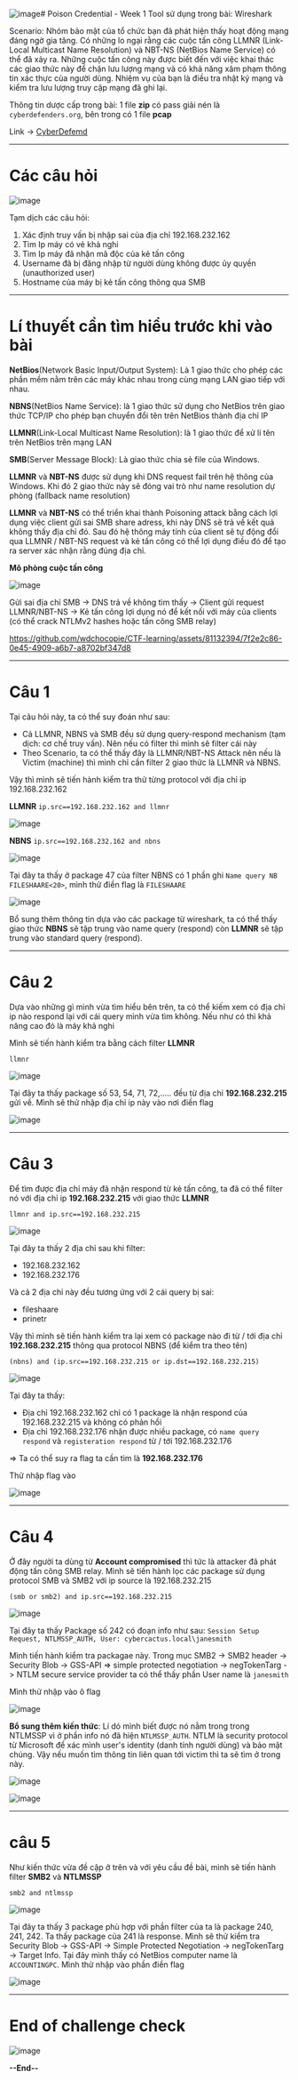 ![image](https://github.com/wdchocopie/CTF-learning/assets/81132394/15a675b0-a588-4586-ba5e-977462e7541d)# Poison Credential - Week 1
Tool sử dụng trong bài: Wireshark

Scenario: Nhóm bảo mật của tổ chức bạn đã phát hiện thấy hoạt động mạng đáng ngờ gia tăng. Có những lo ngại rằng các cuộc tấn công LLMNR (Link-Local Multicast Name Resolution) và NBT-NS (NetBios Name Service) có thể đã xảy ra. Những cuộc tấn công này được biết đến với việc khai thác các giao thức này để chặn lưu lượng mạng và có khả năng xâm phạm thông tin xác thực của người dùng. Nhiệm vụ của bạn là điều tra nhật ký mạng và kiểm tra lưu lượng truy cập mạng đã ghi lại.

Thông tin dược cấp trong bài: 1 file **zip** có pass giải nén là `cyberdefenders.org`, bên trong có 1 file **pcap**

Link -> [CyberDefemd](https://cyberdefenders.org/blueteam-ctf-challenges/poisonedcredentials/)

----
# Các câu hỏi

![image](https://github.com/wdchocopie/CTF-learning/assets/81132394/081708c9-ae37-44e3-ad9d-c2c6730f06a7)

Tạm dịch các câu hỏi:
1. Xác định truy vấn bị nhập sai của địa chỉ 192.168.232.162
2. Tìm Ip máy có vẻ khả nghi
3. Tìm Ip máy đã nhận mã độc của kẻ tấn công
4. Username đã bị đăng nhập từ người dùng không được ủy quyền (unauthorized user)
5. Hostname của máy bị kẻ tấn công thông qua SMB

----
# Lí thuyết cần tìm hiểu trước khi vào bài
**NetBios**(Network Basic Input/Output System): Là 1 giao thức cho phép các phần mềm nằm trên các máy khác nhau trong cùng mạng LAN giao tiếp với nhau.

**NBNS**(NetBios Name Service): là 1 giao thức sử dụng cho NetBios trên giao thức TCP/IP cho phép bạn chuyển đổi tên trên NetBios thành địa chỉ IP

**LLMNR**(Link-Local Multicast Name Resolution): là 1 giao thức để xử lí tên trên NetBios trên mạng LAN

**SMB**(Server Message Block): Là giao thức chia sẻ file của Windows.

**LLMNR** và **NBT-NS** được sử dụng khi DNS request fail trên hệ thông của Windows. Khi đó 2 giao thức này sẽ đóng vai trò như name resolution dự phòng (fallback name resolution)

**LLMNR** và **NBT-NS** có thể triển khai thành Poisoning attack bằng cách lợi dụng việc client gửi sai SMB share adress, khi này DNS sẽ trả về kết quả không thấy địa chỉ đó. Sau đó hệ thông máy tính của client sẽ tự động đổi qua LLMNR / NBT-NS request và kẻ tấn công có thể lợi dụng điều đó để tạo ra server xác nhận rằng đúng địa chỉ.

**Mô phòng cuộc tấn công**

![image](https://github.com/wdchocopie/CTF-learning/assets/81132394/32745f68-1906-4805-922a-44f6a1c309aa)

Gửi sai địa chỉ SMB ->  DNS trả về không tìm thấy -> Client gửi request LLMNR/NBT-NS -> Kẻ tấn công lợi dụng nó để kết nối với máy của clients (có thể crack NTLMv2 hashes hoặc tấn công SMB relay)

https://github.com/wdchocopie/CTF-learning/assets/81132394/7f2e2c86-0e45-4909-a6b7-a8702bf347d8

----
# Câu 1
Tại câu hỏi này, ta có thể suy đoán như sau:
* Cả LLMNR, NBNS và SMB đều sử dụng query-respond mechanism (tạm dịch: cơ chế truy vấn). Nên nếu có filter thì mình sẽ filter cái này
* Theo Scenario, ta có thể thấy đây là LLMNR/NBT-NS Attack nên nếu là Victim (machine) thì mình chỉ cần filter 2 giao thức là LLMNR và NBNS.

Vậy thì mình sẽ tiến hành kiểm tra thử từng protocol với địa chỉ ip 192.168.232.162

**LLMNR**
`ip.src==192.168.232.162 and llmnr`

![image](https://github.com/wdchocopie/CTF-learning/assets/81132394/e3638918-e94f-4e47-83f3-1f7773ab2db2)

**NBNS**
`ip.src==192.168.232.162 and nbns`

![image](https://github.com/wdchocopie/CTF-learning/assets/81132394/efb4add4-7f57-4aa5-a488-ceec3905ff98)

Tại đây ta thấy ở package 47 của filter NBNS có 1 phần ghi `Name query NB FILESHAARE<20>`, mình thử điền flag là `FILESHAARE`

![image](https://github.com/wdchocopie/CTF-learning/assets/81132394/6c6bc8ab-da7f-47ae-9a33-bfc0cc932b53)

Bổ sung thêm thông tin dựa vào các package từ wireshark, ta có thể thấy giao thức **NBNS** sẽ tập trung vào name query (respond) còn **LLMNR** sẽ tập trung vào standard query (respond).

----
# Câu 2

Dựa vào những gì mình vừa tìm hiểu bên trên, ta có thể kiếm xem có địa chỉ ip nào respond lại với cái query mình vừa tìm không. Nếu như có thì khả năng cao đó là máy khả nghi

Mình sẽ tiến hành kiểm tra bằng cách filter **LLMNR**

`llmnr`

![image](https://github.com/wdchocopie/CTF-learning/assets/81132394/900b3d52-0548-4470-bdbc-35be51b2788b)

Tại đây ta thấy package số 53, 54, 71, 72,..... đều từ địa chỉ **192.168.232.215** gửi về. Mình sẽ thử nhập địa chỉ ip này vào nơi điền flag

![image](https://github.com/wdchocopie/CTF-learning/assets/81132394/0964ae3d-65d7-4aa6-b22e-d4f3cc21e986)

-----

# Câu 3

Để tìm được địa chỉ máy đã nhận respond từ kẻ tấn công, ta đã có thể filter nó với địa chỉ ip **192.168.232.215** với giao thức **LLMNR** 

`llmnr and ip.src==192.168.232.215`

![image](https://github.com/wdchocopie/CTF-learning/assets/81132394/dd252f49-be3c-4acf-91b8-d8cca3faae2e)

Tại đây ta thấy 2 địa chỉ sau khi filter:
* 192.168.232.162
* 192.168.232.176

Và cả 2 địa chỉ này đều tương ứng với 2 cái query bị sai:
* fileshaare
* prinetr

Vậy thì mình sẽ tiến hành kiểm tra lại xem có package nào đi từ / tới địa chỉ **192.168.232.215** thông qua protocol NBNS (để kiểm tra theo tên)

`(nbns) and (ip.src==192.168.232.215 or ip.dst==192.168.232.215)`

![image](https://github.com/wdchocopie/CTF-learning/assets/81132394/3bc98de6-86b2-476a-83b1-539ebf953a88)

Tại đây ta thấy:
* Địa chỉ 192.168.232.162 chỉ có 1 package là nhận respond của 192.168.232.215 và không có phản hồi
* Địa chỉ 192.168.232.176 nhận được nhiều package, có `name query respond` và `registeration respond` từ  / tới 192.168.232.176

=> Ta có thể suy ra flag ta cần tìm là **192.168.232.176**

Thử nhập flag vào

![image](https://github.com/wdchocopie/CTF-learning/assets/81132394/da337b64-2013-4241-b527-6c0781820ba2)

----
# Câu 4
Ở đây người ta dùng từ **Account compromised** thì tức là attacker đã phát động tấn công SMB relay. Mình sẽ tiến hành lọc các package sử dụng protocol SMB và SMB2
với ip source là 192.168.232.215

`(smb or smb2) and ip.src==192.168.232.215`

![image](https://github.com/wdchocopie/CTF-learning/assets/81132394/2efc9eff-1092-4461-9077-14d82c1a26d1)

Tại đây ta thấy Package số 242 có đoạn info như sau: `Session Setup Request, NTLMSSP_AUTH, User: cybercactus.local\janesmith`

Mình tiến hành kiểm tra packagae này. Trong mục SMB2 -> SMB2 header -> Security Blob -> GSS-API => simple protected negotiation -> negTokenTarg -> NTLM secure service provider ta có thể thấy phần User name là `janesmith`

Mình thử nhập vào ô flag

![image](https://github.com/wdchocopie/CTF-learning/assets/81132394/ca04bff3-fe6d-4081-9f06-d1596137ffdc)

**Bổ sung thêm kiến thức**: Lí dó mình biết được nó nằm trong trong NTLMSSP vì ở phần info nó đã hiện `NTLMSSP_AUTH`. NTLM là security protocol từ Microsoft để xác mình user's identity (danh tính người dùng) và bảo mật chúng. Vậy nếu muốn tìm thông tin liên quan tới victim thì ta sẽ tìm ở trong này.

![image](https://github.com/wdchocopie/CTF-learning/assets/81132394/49e49745-9126-48cd-9a2b-d33086de1d12)

![image](https://github.com/wdchocopie/CTF-learning/assets/81132394/2bb68606-ef23-4efb-9799-5fd6d932d3f1)

----
# câu 5

Như kiến thức vừa đề cập ở trên và với yêu cầu đề bài, mình sẽ tiến hành filter **SMB2** và **NTLMSSP**

`smb2 and ntlmssp`

![image](https://github.com/wdchocopie/CTF-learning/assets/81132394/3da0fbce-c90b-43d7-87c6-cc7d40edd1ba)

Tại đây ta thấy 3 package phù hợp với phần filter của ta là package 240, 241, 242. Ta thấy package của 241 là response. Mình sẽ thử kiểm tra Security Blob -> GSS-API -> Simple Protected Negotiation -> negTokenTarg -> Target Info. Tại đây mình thấy có NetBios computer name là `ACCOUNTINGPC`. Mình thử nhập vào phần điền flag

![image](https://github.com/wdchocopie/CTF-learning/assets/81132394/594b7de1-f707-4e6f-8a2a-70259f9bed90)

----
# End of challenge check

![image](https://github.com/wdchocopie/CTF-learning/assets/81132394/6974b614-1dea-449a-b9c6-a9e1cdfb5d5e)

**--End--**
